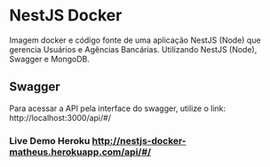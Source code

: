 # NestJS Docker
Imagem docker e código fonte de uma aplicação NestJS (Node) que gerencia Usuários e Agências Bancárias. Utilizando NestJS (Node), Swagger e MongoDB.

## Swagger
Para acessar a API pela interface do swagger, utilize o link: http://localhost:3000/api/#/

### Live Demo Heroku http://nestjs-docker-matheus.herokuapp.com/api/#/
